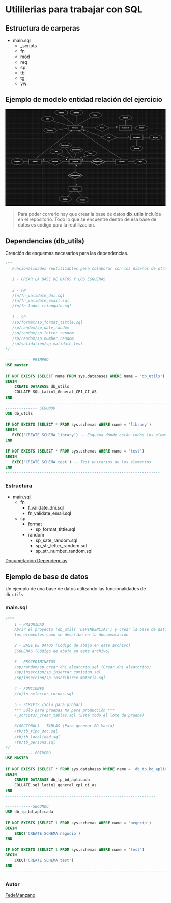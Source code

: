 # Utililerias para trabajar con SQL

## Estructura de carperas
- main.sql
    - _scripts
    - fn
    - mod
    - req
    - sp 
    - tb 
    - tg
    - vw

## Ejemplo de modelo entidad relación del ejercicio

![DER](tp1_bd_aplicada/mod/DER.png)

> Para poder correrlo hay que crear la base de datos <b>db_utils</b> incluída en el repositorio.
Todo lo que se encuentre dentro de esa base de datos es código para la reutilización.

## Dependencias (db_utils)

Creación de esquemas necesarios para las dependencias.
```SQL
/**
   Funcionalidades reutilizables para colaborar con los diseños de otras bases de datos

   1 - CREAR LA BASE DE DATOS Y LOS ESQUEMAS
   
   2 - FN
   /fn/fn_validate_dni.sql
   /fn/fn_validate_email.sql
   /fn/fn_lados_triangulo.sql
   
   3 - SP
   /sp/format/sp_format_tittle.sql
   /sp/random/sp_date_random
   /sp/random/sp_letter_random
   /sp/random/sp_number_random
   /sp/validation/sp_validate_test
*/

----------- PRIMERO
USE master 

IF NOT EXISTS (SELECT name FROM sys.databases WHERE name = 'db_utils')
BEGIN
    CREATE DATABASE db_utils
    COLLATE SQL_Latin1_General_CP1_CI_AS
END 
---------------------------------------------------------------------------
-------------- SEGUNDO
USE db_utils

IF NOT EXISTS (SELECT * FROM sys.schemas WHERE name = 'library')
BEGIN
   EXEC('CREATE SCHEMA library') -- Esquema donde están todos los elementos
END 

IF NOT EXISTS (SELECT * FROM sys.schemas WHERE name = 'test')
BEGIN
   EXEC('CREATE SCHEMA test') -- Test unitarios de los elementos
END 
--------------------------------------------------------------------
```

### Estructura
- main.sql   
    - fn
        - f_validate_dni.sql 
        - fn_validate_email.sql
    - sp
        - format
            - sp_format_tittle.sql
        - random
            - sp_sate_random.sql
            - sp_str_letter_random.sql
            - sp_str_number_random.sql
 


[Documetación Dependencias](utils/README.md)

## Ejemplo de base de datos

Un ejemplo de una base de datos utilizando las funcionalidades de ```db_utils```.

### main.sql

```SQL
/***
    1 - PRIORIDAD
    Abrir el proyecto (db_utils 'DEPENDENCIAS') y crear la base de datos con todos 
    los elementos como se describe en la documentación

    2 - BASE DE DATOS (Código de abajo en este archivo)
    ESQUEMAS (Código de abajo en este archivo)

    3 - PROCEDIMINETOS
    /sp/random/sp_crear_dni_aleatorio.sql (Crear dni aleatorios)
    /sp/insercion/sp_insertar_comision.sql
    /sp/insercion/sp_inscribirse_materia.sql

    4 - FUNCIONES
    /fn/fn_selector_turnos.sql

    5 - SCRIPTS (Sólo para probar)
    *** Sólo para pruebas No para producción ***
    /_scripts/_crear_tablas.sql (Está todo el lote de prueba)

    6(OPCIONAL) - TABLAS (Para generar BD Vacía)
    /tb/tb_tipo_doc.sql
    /tb/tb_localidad.sql
    /tb/tb_persona.sql
*/
-------------PRIMERO
USE MASTER

IF NOT EXISTS (SELECT * FROM sys.databases WHERE name = 'db_tp_bd_aplicada')
BEGIN 
    CREATE DATABASE db_tp_bd_aplicada
    COLLATE sql_latin1_general_cp1_ci_as
END
------------------------------------------------------------------

------------SEGUNDO
USE db_tp_bd_aplicada

IF NOT EXISTS (SELECT 1 FROM sys.schemas WHERE name = 'negocio')
BEGIN 
    EXEC('CREATE SCHEMA negocio')
END

IF NOT EXISTS (SELECT 1 FROM sys.schemas WHERE name = 'test')
BEGIN 
    EXEC('CREATE SCHEMA test')
END
---------------------------------------------------------------------------------
```

### Autor
[FedeManzano](https://github.com/FedeManzano)

